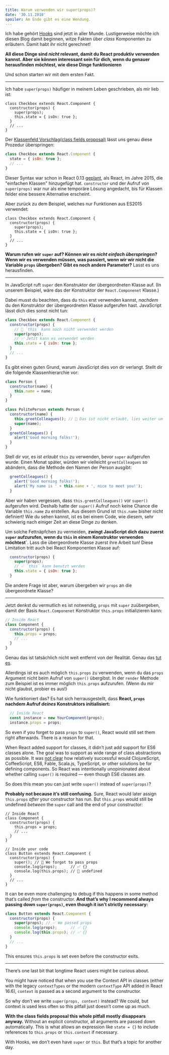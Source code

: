 ```yaml
---
title: Warum verwenden wir super(props)?
date: '30.11.2018'
spoiler: Am Ende gibt es eine Wendung.
---
```



Ich habe gehört [Hooks](https://reactjs.org/docs/hooks-intro.html) sind jetzt in aller Munde. Lustigerweise möchte ich diesen Blog damit beginnen, witze Fakten über *class* Komponenten zu erläutern. Damit habt ihr nicht gerechnet!

**All diese Dinge sind *nicht* relevant, damit du React produktiv verwenden kannst. Aber sie können interessant sein für dich, wenn du genauer herausfinden möchtest, wie diese Dinge funktionieren**

Und schon starten wir mit dem ersten Fakt.

---

Ich habe `super(props)` häufiger in meinem Leben geschrieben, als mir lieb ist:

```jsx{3}
class Checkbox extends React.Component {
  constructor(props) {
    super(props);
    this.state = { isOn: true };
  }
  // ...
}
```

Der [Klassenfeld Vorschlag(class fields proposal)](https://github.com/tc39/proposal-class-fields) lässt uns genau diese Prozedur überspringen:

```jsx
class Checkbox extends React.Component {
  state = { isOn: true };
  // ...
}
```

Dieser Syntax war schon in React 0.13 [geplant](https://reactjs.org/blog/2015/01/27/react-v0.13.0-beta-1.html#es7-property-initializers), als React, im Jahre 2015, die "einfachen Klassen" hinzugefügt hat. `constructor` und der Aufruf von `super(props)` war nur als eine temporäre Lösung angedacht, bis für Klassen felder eine bessere Alternative erscheint.

Aber zurück zu dem Beispiel, welches nur Funktionen aus ES2015 verwendet:

```jsx{3}
class Checkbox extends React.Component {
  constructor(props) {
    super(props);
    this.state = { isOn: true };
  }
  // ...
}
```

**Warum rufen wir `super` auf? Können wir es *nicht einfach überspringen*? Wenn wir es verwenden müssen, was passiert, wenn wir wir nicht die Variable `props` übergeben? Gibt es noch andere Parameter?** Lasst es uns herausfinden.

---

In JavaScript ruft `super` den Konstruktor der übergeordneten Klasse auf. (In unserem Beispiel, wäre das der Konstruktor der `React.Componenet` Klasse.)

Dabei musst du beachten, dass du `this` erst verwenden kannst, *nachdem* du den Konstruktor der übergeordneten Klasse aufgerufen hast. JavaScript lässt dich dies sonst nicht tun:

```jsx
class Checkbox extends React.Component {
  constructor(props) {
    // 🔴 `this` kann noch nicht verwendet werden
    super(props);
    // ✅ Jetzt kann es verwendet werden
    this.state = { isOn: true };
  }
  // ...
}
```

Es gibt einen guten Grund, warum JavaScript dies von dir verlangt. Stellt dir die folgende Klassenhierarchie vor:

```jsx
class Person {
  constructor(name) {
    this.name = name;
  }
}

class PolitePerson extends Person {
  constructor(name) {
    this.greetColleagues(); // 🔴 Das ist nicht erlaubt, lies weiter um herauszufinden wieso dies so ist
    super(name);
  }
  greetColleagues() {
    alert('Good morning folks!');
  }
}
```

Stell dir vor, es ist *erlaubt* `this` zu verwenden, bevor `super` aufgerufen wurde. Einen Monat später, würden wir vielleicht `greetColleagues` so abändern, dass die Methode den Namen der Person ausgibt:

```jsx
  greetColleagues() {
    alert('Good morning folks!');
    alert('My name is ' + this.name + ', nice to meet you!');
  }
```

Aber wir haben vergessen, dass `this.greetColleagues()` vor `super()` aufgerufen wird. Deshalb hatte der `super()` Aufruf noch keine Chance die Variable `this.name` zu erstellen. Aus diesem Grund ist `this.name` bisher nicht definiert! Wie du sehen kannst, ist es bei einem Code, wie diesem, sehr schwierig nach einiger Zeit an diese Dinge zu denken.

Um solche Fettnäpfchen zu vermeiden, **zwingt JavaScript dich dazu zuerst `super` aufzurufen, wenn du `this` in einem Konstruktor verwenden möchtest`**. Lass die übergeordnete Klasse zuerst ihre Arbeit tun! Diese Limitation tritt auch bei React Komponenten Klasse auf:

```jsx
  constructor(props) {
    super(props);
    // ✅ `this` kann benutzt werden
    this.state = { isOn: true };
  }
```

Die andere Frage ist aber, warum übergeben wir `props` an die übergeordnete Klasse?

---

Jetzt denkst du vermutlich es ist notwendig, `props` mit `super` zuübergeben, damit der Basis `React.Componenet` Konstruktor `this.props` initializieren kann:

```jsx
// Inside React
class Component {
  constructor(props) {
    this.props = props;
    // ...
  }
}
```

Genau das ist tatsächlich nicht weit entfernt von der Realität. Genau das [tut es](https://github.com/facebook/react/blob/1d25aa5787d4e19704c049c3cfa985d3b5190e0d/packages/react/src/ReactBaseClasses.js#L22).

Allerdings ist es auch möglich `this.props` zu verwenden, wenn du das `props` Argument nicht beim Aufruf von `super()` übergibst. In der `render` Methode zum Beispiel ist es immer möglich `this.props` aufzurufen. (Wenn du mir nicht glaubst, probier es aus!)

Wie funktioniert das? Es hat sich herrausgestellt, dass **React, `props` nachdem Aufruf *deines* Konstruktors initialisiert:**

```jsx
  // Inside React
  const instance = new YourComponent(props);
  instance.props = props;
```

So even if you forget to pass `props` to `super()`, React would still set them right afterwards. There is a reason for that.

When React added support for classes, it didn’t just add support for ES6 classes alone. The goal was to support as wide range of class abstractions as possible. It was [not clear](https://reactjs.org/blog/2015/01/27/react-v0.13.0-beta-1.html#other-languages) how relatively successful would ClojureScript, CoffeeScript, ES6, Fable, Scala.js, TypeScript, or other solutions be for defining components. So React was intentionally unopinionated about whether calling `super()` is required — even though ES6 classes are.

So does this mean you can just write `super()` instead of `super(props)`?

**Probably not because it’s still confusing.** Sure, React would later assign `this.props` *after* your constructor has run. But `this.props` would still be undefined *between* the `super` call and the end of your constructor:

```jsx{14}
// Inside React
class Component {
  constructor(props) {
    this.props = props;
    // ...
  }
}

// Inside your code
class Button extends React.Component {
  constructor(props) {
    super(); // 😬 We forgot to pass props
    console.log(props);      // ✅ {}
    console.log(this.props); // 😬 undefined
  }
  // ...
}
```

It can be even more challenging to debug if this happens in some method that’s called *from* the constructor. **And that’s why I recommend always passing down `super(props)`, even though it isn’t strictly necessary:**

```jsx
class Button extends React.Component {
  constructor(props) {
    super(props); // ✅ We passed props
    console.log(props);      // ✅ {}
    console.log(this.props); // ✅ {}
  }
  // ...
}
```

This ensures `this.props` is set even before the constructor exits.

-----

There’s one last bit that longtime React users might be curious about.

You might have noticed that when you use the Context API in classes (either with the legacy `contextTypes` or the modern `contextType` API added in React 16.6), `context` is passed as a second argument to the constructor.

So why don’t we write `super(props, context)` instead? We could, but context is used less often so this pitfall just doesn’t come up as much.

**With the class fields proposal this whole pitfall mostly disappears anyway.** Without an explicit constructor, all arguments are passed down automatically. This is what allows an expression like `state = {}` to include references to `this.props` or `this.context` if necessary.

With Hooks, we don’t even have `super` or `this`. But that’s a topic for another day.
